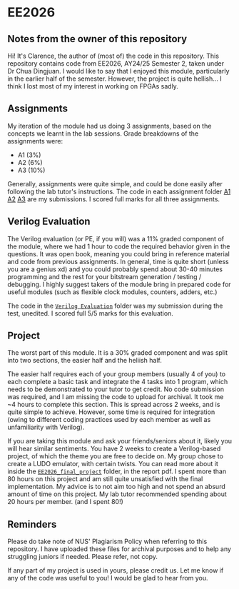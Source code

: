 # EE2026

## Notes from the owner of this repository
Hi! It's Clarence, the author of (most of) the code in this repository.
This repository contains code from EE2026, AY24/25 Semester 2, taken under Dr Chua Dingjuan. 
I would like to say that I enjoyed this module, particularly in the earlier half of the semester. However, the project is quite hellish... I think I lost most of my interest in working on FPGAs sadly.

## Assignments
My iteration of the module had us doing 3 assignments, based on the concepts we learnt in the lab sessions. 
Grade breakdowns of the assignments were:
- A1 (3%)
- A2 (6%)
- A3 (10%)

Generally, assignments were quite simple, and could be done easily after following the lab tutor's instructions.
The code in each assignment folder [A1](https://github.com/clarencepohh/EE2026/tree/main/Assignment%201) [A2](https://github.com/clarencepohh/EE2026/tree/main/Assignment%202) [A3](https://github.com/clarencepohh/EE2026/tree/main/Assignment%203) are my submissions. 
I scored full marks for all three assignments. 

## Verilog Evaluation
The Verilog evaluation (or PE, if you will) was a 11% graded component of the module, where we had 1 hour to code the required behavior given in the questions. It was open book, meaning you could bring in reference material and code from previous assignments.
In general, time is quite short (unless you are a genius xd) and you could probably spend about 30-40 minutes programming and the rest for your bitstream generation / testing / debugging. I highly suggest takers of the module bring in prepared code for useful modules (such as flexible clock modules, counters, adders, etc.) 

The code in the [`Verilog Evaluation`](https://github.com/clarencepohh/EE2026/tree/main/Verilog%20Evaluation) folder was my submission during the test, unedited. I scored full 5/5 marks for this evaluation.

## Project
The worst part of this module. It is a 30% graded component and was split into two sections, the easier half and the heliish half.

The easier half requires each of your group members (usually 4 of you) to each complete a basic task and integrate the 4 tasks into 1 program, which needs to be demonstrated to your tutor to get credit. No code submission was required, and I am missing the code to upload for archival. It took me ~4 hours to complete this section. This is spread across 2 weeks, and is quite simple to achieve. However, some time is required for integration (owing to different coding practices used by each member as well as unfamiliarity with Verilog).

If you are taking this module and ask your friends/seniors about it, likely you will hear similar sentiments. You have 2 weeks to create a Verilog-based project, of which the theme you are free to decide on. My group chose to create a LUDO emulator, with certain twists. You can read more about it inside the [`EE2026_final_project`](https://github.com/clarencepohh/EE2026/tree/main/EE2026_final_project) folder, in the report pdf. I spent more than 80 hours on this project and am still quite unsatisfied with the final implementation. My advice is to not aim too high and not spend an absurd amount of time on this project. My lab tutor recommended spending about 20 hours per member. (and I spent 80!)

## Reminders
Please do take note of NUS' Plagiarism Policy when referring to this repository. I have uploaded these files for archival purposes and to help any struggling juniors if needed. Please refer, not copy. 

If any part of my project is used in yours, please credit us. Let me know if any of the code was useful to you! I would be glad to hear from you. 
